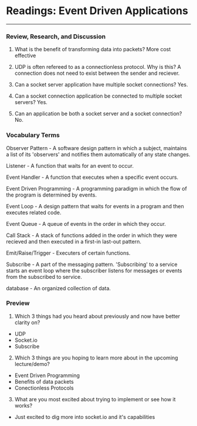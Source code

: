 # Readings: Event Driven Applications
-------------------------------------------------

### Review, Research, and Discussion

1. What is the benefit of transforming data into packets?
  More cost effective

2. UDP is often refereed to as a connectionless protocol. Why is this?
  A connection does not need to exist between the sender and reciever.

3. Can a socket server application have multiple socket connections?
  Yes.

4. Can a socket connection application be connected to multiple socket servers?
  Yes.

5. Can an application be both a socket server and a socket connection?
  No.

### Vocabulary Terms

Observer Pattern - A software design pattern in which a subject, maintains a list of its 'observers' and notifies them automatically of any state changes.

Listener -  A function that waits for an event to occur.

Event Handler - A function that executes when a specific event occurs.

Event Driven Programming - A programming paradigm in which the flow of the program is determined by events.

Event Loop - A design pattern that waits for events in a program and then executes related code.

Event Queue - A queue of events in the order in which they occur.

Call Stack - A stack of functions added in the order in which they were recieved and then executed in a first-in last-out pattern.

Emit/Raise/Trigger - Executers of certain functions.

Subscribe - A part of the messaging pattern. 'Subscribing' to a service starts an event loop where the subscriber listens for messages or events from the subscribed to service.

database - An organized collection of data.

### Preview

1. Which 3 things had you heard about previously and now have better clarity on?
  - UDP
  - Socket.io
  - Subscribe
2. Which 3 things are you hoping to learn more about in the upcoming lecture/demo?
  - Event Driven Programming
  - Benefits of data packets
  - Conectionless Protocols
3. What are you most excited about trying to implement or see how it works?
  - Just excited to dig more into socket.io and it's capabilities